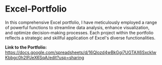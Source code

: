 # Excel-Portfolio

In this comprehensive Excel portfolio, I have meticulously employed a range of powerful functions to streamline data analysis, enhance visualization, and optimize decision-making processes.
Each project within the portfolio reflects a strategic and skillful application of Excel's diverse functionalities.

**Link to the Portfolio:** https://docs.google.com/spreadsheets/d/16Qlozd4wBkGgi7UGTAX6SxckIwKbbgc0h2lPJeX6SqA/edit?usp=sharing
